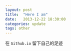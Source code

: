 ```yaml
---
layout: post
title:  "Here I am"
date:   2013-12-22 18:30:00
categories: update
tags: other
---
```


在 `Github.io` 留下自己的足迹
